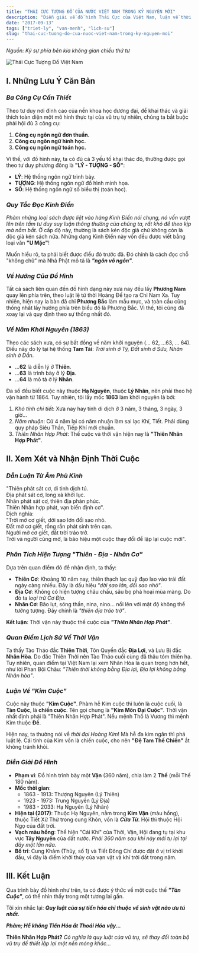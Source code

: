 ```yaml
---
title: "THÁI CỰC TƯỢNG ĐỒ CỦA NƯỚC VIỆT NAM TRONG KỶ NGUYÊN MỚI"
description: "Diễn giải về đồ hình Thái Cực của Việt Nam, luận về thời cuộc và tương lai theo góc nhìn Lý - Tượng - Số. Nguồn: Ký sự phía bên kia không gian chiều thứ tư."
date: "2017-09-13"
tags: ["triet-ly", "van-menh", "lich-su"]
slug: "thai-cuc-tuong-do-cua-nuoc-viet-nam-trong-ky-nguyen-moi"
---
```


*Nguồn: Ký sự phía bên kia không gian chiều thứ tư*

![Thái Cực Tượng Đồ Việt Nam](/images/posts/thai-cuc-tuong-do-cua-nuoc-viet-nam-trong-ky-nguyen-moi.jpg)

## **I. Những Lưu Ý Căn Bản**

### ***Ba Công Cụ Cần Thiết***

Theo tư duy nơi đỉnh cao của nền khoa học đương đại, để khai thác và giải thích toàn diện một mô hình thực tại của vũ trụ tự nhiên, chúng ta bắt buộc phải hội đủ 3 công cụ:

1.  **Công cụ ngôn ngữ đơn thuần.**
2.  **Công cụ ngôn ngữ hình học.**
3.  **Công cụ ngôn ngữ toán học.**

Vì thế, với đồ hình này, ta có đủ cả 3 yếu tố khai thác đó, thường được gọi theo tư duy phương đông là **"LÝ - TƯỢNG - SỐ"**:

*   **LÝ**: Hệ thống ngôn ngữ trình bày.
*   **TƯỢNG**: Hệ thống ngôn ngữ đồ hình minh họa.
*   **SỐ**: Hệ thống ngôn ngữ số biểu thị (toán học).

### ***Quy Tắc Đọc Kinh Điển***

*Phàm những loại sách được liệt vào hàng Kinh Điển nói chung, nó vốn vượt lên trên tầm tư duy suy luận thông thường của chúng ta, rất khó để theo kịp mà nắm bắt.* Ở cấp độ này, thường là sách kén độc giả chứ không còn là độc giả kén sách nữa. Những dạng Kinh Điển này vốn đều được viết bằng loại văn **"U Mặc"**!

Muốn hiểu rõ, ta phải biết được điều đó trước đã. Đó chính là cách đọc chỗ "không chữ" mà Nhà Phật mô tả là ***"ngôn vô ngôn"***.

### ***Về Hướng Của Đồ Hình***

Tất cả sách liên quan đến đồ hình dạng này xưa nay đều lấy **Phương Nam** quay lên phía trên, theo luật lệ từ thời Hoàng Đế tạo ra Chỉ Nam Xa. Tuy nhiên, hiện nay la bàn đã chỉ **Phương Bắc** làm mẫu mực, và toàn cầu cũng thống nhất lấy hướng phía trên biểu đồ là Phương Bắc. Vì thế, tôi cũng đã xoay lại và quy định theo sự thống nhất đó.

### ***Về Năm Khởi Nguyên (1863)***

Theo các sách xưa, có sự bất đồng về năm khởi nguyên (... 62, ...63, ... 64). Điều này do lý tại hệ thống **Tam Tài**: *Trời sinh ở Tý, Đất sinh ở Sửu, Nhân sinh ở Dần*.

*   ...**62** là diễn lý ở **Thiên**.
*   ...**63** là trình bày ở lý **Địa**.
*   ...**64** là mô tả ở lý **Nhân**.

Đa số đều biết cuộc này thuộc **Hạ Nguyên**, thuộc **Lý Nhân**, nên phải theo hệ vận hành từ 1864. Tuy nhiên, tôi lấy mốc **1863** làm khởi nguyên là bởi:

1.  *Khó tính chi tiết*: Xưa nay hay tính di dịch ở 3 năm, 3 tháng, 3 ngày, 3 giờ...
2.  *Năm nhuận*: Cứ 4 năm lại có năm nhuận làm sai lạc Khí, Tiết. Phải dùng quy pháp Siêu Thần, Tiếp Khí mới chuẩn.
3.  *Thiên Nhân Hợp Phát*: Thế cuộc và thời vận hiện nay là **"Thiên Nhân Hợp Phát"**.

## **II. Xem Xét và Nhận Định Thời Cuộc**

### ***Dẫn Luận Từ Âm Phù Kinh***

"Thiên phát sát cơ, di tinh dịch tú.  
Địa phát sát cơ, long xà khởi lục.  
Nhân phát sát cơ, thiên địa phản phúc.  
Thiên Nhân hợp phát, vạn biến định cơ".  
Dịch nghĩa:  
"Trời mở cơ giết, dời sao lớn đổi sao nhỏ.  
Đất mở cơ giết, rồng rắn phát sinh trên cạn.  
Người mở cơ giết, đất trời tráo trở.  
Trời và người cùng mở, là báo hiệu một cuộc thay đổi để lập lại cuộc mới".

### ***Phân Tích Hiện Tượng "Thiên - Địa - Nhân Cơ"***

Dựa trên quan điểm đó để nhận định, ta thấy:

*   **Thiên Cơ**: Khoảng 10 năm nay, thiên thạch lạc quỹ đạo lao vào trái đất ngày càng nhiều. Đây là dấu hiệu *"dời sao lớn, đổi sao nhỏ"*.
*   **Địa Cơ**: Không có hiện tượng châu chấu, sâu bọ phá hoại mùa màng. Do đó ta *loại trừ Cơ Địa*.
*   **Nhân Cơ**: Bão lụt, sóng thần, nina, nino... nổi lên với mật độ không thể tưởng tượng. Đây chính là *"thiên địa tráo trở"*.

**Kết luận**: Thời vận này thuộc thế cuộc của ***"Thiên Nhân Hợp Phát"***.

### ***Quan Điểm Lịch Sử Về Thời Vận***

Ta thấy Tào Tháo đắc **Thiên Thời**, Tôn Quyền đắc **Địa Lợi**, và Lưu Bị đắc **Nhân Hòa**. Do đắc Thiên Thời nên Tào Tháo cuối cùng đã thâu tóm thiên hạ. Tuy nhiên, quan điểm tại Việt Nam lại xem Nhân Hòa là quan trọng hơn hết, như lời Phan Bội Châu: *"Thiên thời không bằng Địa lợi, Địa lợi không bằng Nhân hòa"*.

### ***Luận Về "Kim Cuộc"***

Cuộc này thuộc **"Kim Cuộc"**. Phàm hễ Kim cuộc thì luôn là cuộc cuối, là **Tàn Cuộc**, là **chiến cuộc**. Tên gọi chung là **"Kim Môn Đại Cuộc"**. Thời vận nhất định phải là "Thiên Nhân Hợp Phát". Nếu mệnh Thổ là Vương thì mệnh Kim thuộc **Đế**.

Hiện nay, ta thường nói về *thời đại Hoàng Kim*! Mà hễ đa kim ngân thì phá luật lệ. Cái tính của Kim vốn là chiến cuộc, cho nên **"Đệ Tam Thế Chiến"** ắt không tránh khỏi.

### ***Diễn Giải Đồ Hình***

*   **Phạm vi**: Đồ hình trình bày một **Vận** (360 năm), chia làm 2 **Thế** (mỗi Thế 180 năm).
*   **Mốc thời gian**:
    *   1863 - 1913: Thượng Nguyên (Lý Thiên)
    *   1923 - 1973: Trung Nguyên (Lý Địa)
    *   1983 - 2033: Hạ Nguyên (Lý Nhân)
*   **Hiện tại (2017)**: Thuộc Hạ Nguyên, nằm trong **Kim Vận** (màu hồng), thuộc Tiết Xử Thử trong cung Khôn, vốn là ***Cửa Tử***. Hội thì thuộc Hội Ngọ của đất trời.
*   **Vạch màu hồng**: Thể hiện "Cái Khí" của Thời, Vận, Hội đang tụ tại khu vực **Tây Nguyên** của đất nước. *Phải 360 năm sau khí này mới tụ lại tại đây một lần nữa*.
*   **Bố trí**: Cung Khảm (Thủy, số 1) và Tiết Đông Chí được đặt ở vị trí khởi đầu, vì đây là điểm khởi thủy của vạn vật và khí trời đất trong năm.

## **III. Kết Luận**

Qua trình bày đồ hình như trên, ta có được ý thức về một cuộc thế ***"Tàn Cuộc"***, có thể nhìn thấy trong một tương lai gần.

Tôi xin nhắc lại: ***Quy luật của sự tiến hóa chỉ thuộc về sinh vật nào ưu tú nhất.***

***Phàm; Hễ không Tiến Hóa ắt Thoái Hóa vậy...***

**Thiên Nhân Hợp Phát?** *Có nghĩa là quy luật của vũ trụ, sẽ thay đổi toàn bộ vũ trụ để thiết lập lại một nền móng khác...*
